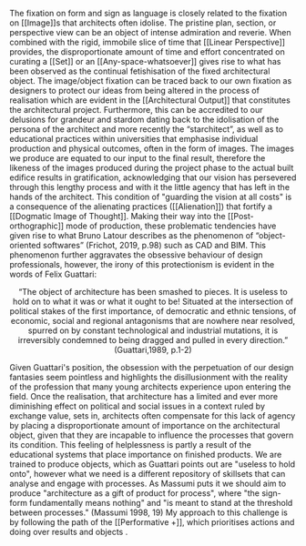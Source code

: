 The fixation on form and sign as language is closely related to the fixation on [[Image]]s that architects often idolise. The pristine plan, section, or perspective view can be an object of intense admiration and reverie. When combined with the rigid, immobile slice of time that [[Linear Perspective]] provides, the disproportionate amount of time and effort concentrated on curating a [[Set]] or an [[Any-space-whatsoever]] gives rise to what has been observed as the continual fetishisation of the fixed architectural object. The image/object fixation can be traced back to our own fixation as designers to protect our ideas from being altered in the process of realisation which are evident in the [[Architectural Output]] that constitutes the architectural project. Furthermore, this can be accredited to our delusions for grandeur and stardom dating back to the idolisation of the persona of the architect and more recently the “starchitect”, as well as to educational practices within universities that emphasise individual production and physical outcomes, often in the form of images. The images we produce are equated to our input to the final result, therefore the likeness of the images produced during the project phase to the actual built edifice results in gratification, acknowledging that our vision has persevered through this lengthy process and with it the little agency that has left in the hands of the architect. This condition of "guarding the vision at all costs" is a consequence of the alienating practices ([[Alienation]]) that fortify a [[Dogmatic Image of Thought]]. Making their way into the [[Post-orthographic]] mode of production, these problematic tendencies have given rise to what Bruno Latour describes as the phenomenon of “object-oriented softwares” (Frichot, 2019, p.98) such as CAD and BIM. This phenomenon further aggravates the obsessive behaviour of design professionals, however, the irony of this protectionism is evident in the words of Felix Guattari: 
<p align= "center">“The object of architecture has been smashed to pieces. It is useless to hold on to what it was or what it ought to be! Situated at the intersection of political stakes of the first importance, of democratic and ethnic tensions, of economic, social and regional antagonisms that are nowhere near resolved, spurred on by constant technological and industrial mutations, it is irreversibly condemned to being dragged and pulled in every direction.” (Guattari,1989, p.1-2) </p>

Given Guattari's position, the obsession with the perpetuation of our design fantasies seem pointless and highlights the disillusionment with the reality of the profession that many young architects experience upon entering the field. Once the realisation, that architecture has a limited and ever more diminishing effect on political and social issues in a context ruled by exchange value, sets in, architects often compensate for this lack of agency by placing a disproportionate amount of importance on the architectural object, given that they are incapable to influence the processes that govern its condition. This feeling of helplessness is partly a result of the educational systems that place importance on finished products. We are trained to produce objects, which as Guattari points out are "useless to hold onto", however what we need is a different repository of skillsets that can analyse and engage with processes. As Massumi puts it we should aim to produce "architecture as a gift of product for process", where "the sign-form fundamentally means nothing" and  "is meant to stand at the threshold between processes." (Massumi 1998, 19) My approach to this challenge is by following the path of the [[Performative +]], which prioritises actions and doing over results and objects .